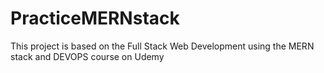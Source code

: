 # PracticeMERNstack
This project is based on the Full Stack Web Development using the MERN stack and DEVOPS course on Udemy
